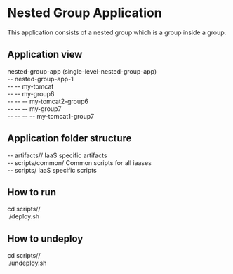 Nested Group Application
========================
This application consists of a nested group which is a group inside a group.

Application view
----------------
nested-group-app (single-level-nested-group-app)        <br />
-- nested-group-app-1                                   <br />
-- -- my-tomcat                                         <br />
-- -- my-group6                                         <br />
-- -- -- my-tomcat2-group6                              <br />
-- -- -- my-group7                                      <br />
-- -- -- -- my-tomcat1-group7                           <br />

Application folder structure
----------------------------
-- artifacts/<iaas>/ IaaS specific artifacts            <br />
-- scripts/common/ Common scripts for all iaases        <br />
-- scripts/<iaas> IaaS specific scripts                 <br />

How to run
----------
cd scripts/<iaas>/      <br />
./deploy.sh             <br />

How to undeploy
---------------
cd scripts/<iaas>/      <br />
./undeploy.sh           <br />